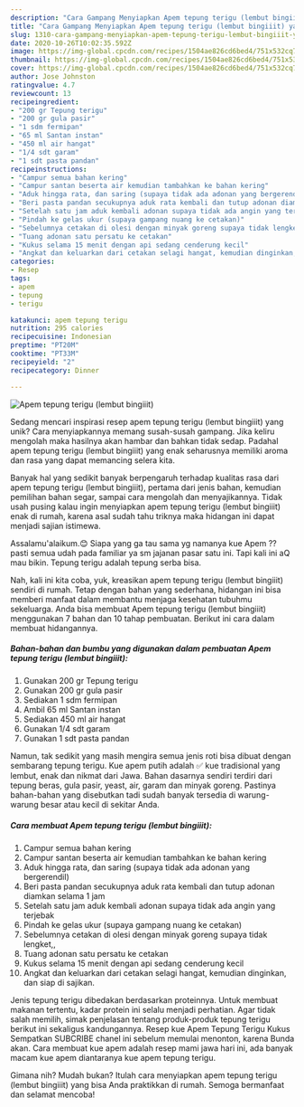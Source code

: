 ```yaml
---
description: "Cara Gampang Menyiapkan Apem tepung terigu (lembut bingiiit) yang Enak Banget"
title: "Cara Gampang Menyiapkan Apem tepung terigu (lembut bingiiit) yang Enak Banget"
slug: 1310-cara-gampang-menyiapkan-apem-tepung-terigu-lembut-bingiiit-yang-enak-banget
date: 2020-10-26T10:02:35.592Z
image: https://img-global.cpcdn.com/recipes/1504ae826cd6bed4/751x532cq70/apem-tepung-terigu-lembut-bingiiit-foto-resep-utama.jpg
thumbnail: https://img-global.cpcdn.com/recipes/1504ae826cd6bed4/751x532cq70/apem-tepung-terigu-lembut-bingiiit-foto-resep-utama.jpg
cover: https://img-global.cpcdn.com/recipes/1504ae826cd6bed4/751x532cq70/apem-tepung-terigu-lembut-bingiiit-foto-resep-utama.jpg
author: Jose Johnston
ratingvalue: 4.7
reviewcount: 13
recipeingredient:
- "200 gr Tepung terigu"
- "200 gr gula pasir"
- "1 sdm fermipan"
- "65 ml Santan instan"
- "450 ml air hangat"
- "1/4 sdt garam"
- "1 sdt pasta pandan"
recipeinstructions:
- "Campur semua bahan kering"
- "Campur santan beserta air kemudian tambahkan ke bahan kering"
- "Aduk hingga rata, dan saring (supaya tidak ada adonan yang bergerendil)"
- "Beri pasta pandan secukupnya aduk rata kembali dan tutup adonan diamkan selama 1 jam"
- "Setelah satu jam aduk kembali adonan supaya tidak ada angin yang terjebak"
- "Pindah ke gelas ukur (supaya gampang nuang ke cetakan)"
- "Sebelumnya cetakan di olesi dengan minyak goreng supaya tidak lengket,,"
- "Tuang adonan satu persatu ke cetakan"
- "Kukus selama 15 menit dengan api sedang cenderung kecil"
- "Angkat dan keluarkan dari cetakan selagi hangat, kemudian dinginkan, dan siap di sajikan."
categories:
- Resep
tags:
- apem
- tepung
- terigu

katakunci: apem tepung terigu 
nutrition: 295 calories
recipecuisine: Indonesian
preptime: "PT20M"
cooktime: "PT33M"
recipeyield: "2"
recipecategory: Dinner

---
```



![Apem tepung terigu (lembut bingiiit)](https://img-global.cpcdn.com/recipes/1504ae826cd6bed4/751x532cq70/apem-tepung-terigu-lembut-bingiiit-foto-resep-utama.jpg)

Sedang mencari inspirasi resep apem tepung terigu (lembut bingiiit) yang unik? Cara menyiapkannya memang susah-susah gampang. Jika keliru mengolah maka hasilnya akan hambar dan bahkan tidak sedap. Padahal apem tepung terigu (lembut bingiiit) yang enak seharusnya memiliki aroma dan rasa yang dapat memancing selera kita.

Banyak hal yang sedikit banyak berpengaruh terhadap kualitas rasa dari apem tepung terigu (lembut bingiiit), pertama dari jenis bahan, kemudian pemilihan bahan segar, sampai cara mengolah dan menyajikannya. Tidak usah pusing kalau ingin menyiapkan apem tepung terigu (lembut bingiiit) enak di rumah, karena asal sudah tahu triknya maka hidangan ini dapat menjadi sajian istimewa.

Assalamu&#39;alaikum.😊 Siapa yang ga tau sama yg namanya kue Apem ?? pasti semua udah pada familiar ya sm jajanan pasar satu ini. Tapi kali ini aQ mau bikin. Tepung terigu adalah tepung serba bisa.


Nah, kali ini kita coba, yuk, kreasikan apem tepung terigu (lembut bingiiit) sendiri di rumah. Tetap dengan bahan yang sederhana, hidangan ini bisa memberi manfaat dalam membantu menjaga kesehatan tubuhmu sekeluarga. Anda bisa membuat Apem tepung terigu (lembut bingiiit) menggunakan 7 bahan dan 10 tahap pembuatan. Berikut ini cara dalam membuat hidangannya.

<!--inarticleads1-->

##### Bahan-bahan dan bumbu yang digunakan dalam pembuatan Apem tepung terigu (lembut bingiiit):

1. Gunakan 200 gr Tepung terigu
1. Gunakan 200 gr gula pasir
1. Sediakan 1 sdm fermipan
1. Ambil 65 ml Santan instan
1. Sediakan 450 ml air hangat
1. Gunakan 1/4 sdt garam
1. Gunakan 1 sdt pasta pandan


Namun, tak sedikit yang masih mengira semua jenis roti bisa dibuat dengan sembarang tepung terigu. Kue apem putih adalah ✅ kue tradisional yang lembut, enak dan nikmat dari Jawa. Bahan dasarnya sendiri terdiri dari tepung beras, gula pasir, yeast, air, garam dan minyak goreng. Pastinya bahan-bahan yang disebutkan tadi sudah banyak tersedia di warung-warung besar atau kecil di sekitar Anda. 

<!--inarticleads2-->

##### Cara membuat Apem tepung terigu (lembut bingiiit):

1. Campur semua bahan kering
1. Campur santan beserta air kemudian tambahkan ke bahan kering
1. Aduk hingga rata, dan saring (supaya tidak ada adonan yang bergerendil)
1. Beri pasta pandan secukupnya aduk rata kembali dan tutup adonan diamkan selama 1 jam
1. Setelah satu jam aduk kembali adonan supaya tidak ada angin yang terjebak
1. Pindah ke gelas ukur (supaya gampang nuang ke cetakan)
1. Sebelumnya cetakan di olesi dengan minyak goreng supaya tidak lengket,,
1. Tuang adonan satu persatu ke cetakan
1. Kukus selama 15 menit dengan api sedang cenderung kecil
1. Angkat dan keluarkan dari cetakan selagi hangat, kemudian dinginkan, dan siap di sajikan.


Jenis tepung terigu dibedakan berdasarkan proteinnya. Untuk membuat makanan tertentu, kadar protein ini selalu menjadi perhatian. Agar tidak salah memilih, simak penjelasan tentang produk-produk tepung terigu berikut ini sekaligus kandungannya. Resep kue Apem Tepung Terigu Kukus Sempatkan SUBCRIBE chanel ini sebelum memulai menonton, karena Bunda akan. Cara membuat kue apem adalah resep mami jawa hari ini, ada banyak macam kue apem diantaranya kue apem tepung terigu. 

Gimana nih? Mudah bukan? Itulah cara menyiapkan apem tepung terigu (lembut bingiiit) yang bisa Anda praktikkan di rumah. Semoga bermanfaat dan selamat mencoba!
